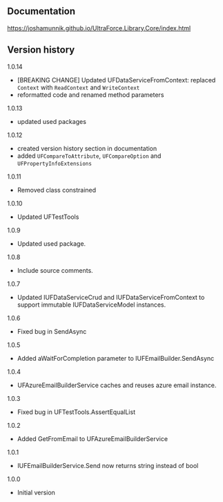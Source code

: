 ## Documentation

https://joshamunnik.github.io/UltraForce.Library.Core/index.html

## Version history

1.0.14
- [BREAKING CHANGE] Updated UFDataServiceFromContext: replaced `Context` with `ReadContext`
and `WriteContext`
- reformatted code and renamed method parameters

1.0.13
- updated used packages

1.0.12
- created version history section in documentation
- added `UFCompareToAttribute`, `UFCompareOption` and `UFPropertyInfoExtensions`

1.0.11
- Removed class constrained

1.0.10
- Updated UFTestTools

1.0.9
- Updated used package.

1.0.8
- Include source comments.

1.0.7
- Updated IUFDataServiceCrud and IUFDataServiceFromContext to support immutable IUFDataServiceModel
  instances.

1.0.6
- Fixed bug in SendAsync

1.0.5
- Added aWaitForCompletion parameter to IUFEmailBuilder.SendAsync

1.0.4
- UFAzureEmailBuilderService caches and reuses azure email instance.

1.0.3
- Fixed bug in UFTestTools.AssertEqualList

1.0.2
- Added GetFromEmail to UFAzureEmailBuilderService

1.0.1
- IUFEmailBuilderService.Send now returns string instead of bool

1.0.0
- Initial version
